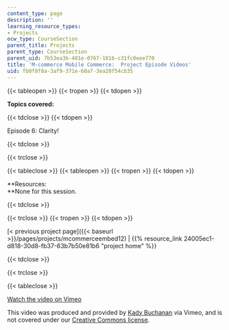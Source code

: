 ```yaml
---
content_type: page
description: ''
learning_resource_types:
- Projects
ocw_type: CourseSection
parent_title: Projects
parent_type: CourseSection
parent_uid: 7b53ea3b-401e-0767-1816-c31fc0eee770
title: 'M-commerce Mobile Commerce:  Project Episode Videos'
uid: fb0f8f8a-3af9-371e-60af-3ea20f54cb35
---
```


{{< tableopen >}}
{{< tropen >}}
{{< tdopen >}}


**Topics covered:**


{{< tdclose >}}
{{< tdopen >}}


Episode 6: Clarity!


{{< tdclose >}}

{{< trclose >}}

{{< tableclose >}}
{{< tableopen >}}
{{< tropen >}}
{{< tdopen >}}


**Resources:  
**None for this session.


{{< tdclose >}}

{{< trclose >}}
{{< tropen >}}
{{< tdopen >}}


[\< previous project page]({{< baseurl >}}/pages/projects/mcommerceembed12) | {{% resource_link 24005ec1-d818-30d8-fb37-63b7b50e81b6 "project home" %}}


{{< tdclose >}}

{{< trclose >}}

{{< tableclose >}}

[Watch the video on Vimeo](http://vimeo.com/moogaloop.swf?clip_id=2290430&server=vimeo.com&show_title=0&show_byline=0&show_portrait=0&color=&fullscreen=0&group_id=)

This video was produced and provided by [Kady Buchanan](http://vimeo.com/user720392) via Vimeo, and is not covered under our [Creative Commons license](/terms/#cc).